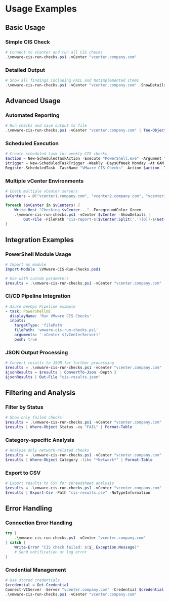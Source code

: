# Usage Examples

## Basic Usage

### Simple CIS Check
```powershell
# Connect to vCenter and run all CIS checks
.\vmware-cis-run-checks.ps1 -vCenter "vcenter.company.com"
```

### Detailed Output
```powershell
# Show all findings including FAIL and NotImplemented items
.\vmware-cis-run-checks.ps1 -vCenter "vcenter.company.com" -ShowDetails
```

## Advanced Usage

### Automated Reporting
```powershell
# Run checks and save output to file
.\vmware-cis-run-checks.ps1 -vCenter "vcenter.company.com" | Tee-Object -FilePath "cis-report-$(Get-Date -Format 'yyyy-MM-dd').txt"
```

### Scheduled Execution
```powershell
# Create scheduled task for weekly CIS checks
$action = New-ScheduledTaskAction -Execute "PowerShell.exe" -Argument "-File C:\Scripts\vmware-cis-run-checks.ps1 -vCenter vcenter.company.com"
$trigger = New-ScheduledTaskTrigger -Weekly -DaysOfWeek Monday -At 6AM
Register-ScheduledTask -TaskName "VMware CIS Checks" -Action $action -Trigger $trigger
```

### Multiple vCenter Environments
```powershell
# Check multiple vCenter servers
$vCenters = @("vcenter1.company.com", "vcenter2.company.com", "vcenter3.company.com")

foreach ($vCenter in $vCenters) {
    Write-Host "Checking $vCenter..." -ForegroundColor Green
    .\vmware-cis-run-checks.ps1 -vCenter $vCenter -ShowDetails | 
        Out-File -FilePath "cis-report-$($vCenter.Split('.')[0])-$(Get-Date -Format 'yyyy-MM-dd').txt"
}
```

## Integration Examples

### PowerShell Module Usage
```powershell
# Import as module
Import-Module .\VMware-CIS-Run-Checks.psd1

# Use with custom parameters
$results = .\vmware-cis-run-checks.ps1 -vCenter "vcenter.company.com"
```

### CI/CD Pipeline Integration
```yaml
# Azure DevOps Pipeline example
- task: PowerShell@2
  displayName: 'Run VMware CIS Checks'
  inputs:
    targetType: 'filePath'
    filePath: 'vmware-cis-run-checks.ps1'
    arguments: '-vCenter $(vCenterServer)'
    pwsh: true
```

### JSON Output Processing
```powershell
# Convert results to JSON for further processing
$results = .\vmware-cis-run-checks.ps1 -vCenter "vcenter.company.com"
$jsonResults = $results | ConvertTo-Json -Depth 3
$jsonResults | Out-File "cis-results.json"
```

## Filtering and Analysis

### Filter by Status
```powershell
# Show only failed checks
$results = .\vmware-cis-run-checks.ps1 -vCenter "vcenter.company.com"
$results | Where-Object Status -eq "FAIL" | Format-Table
```

### Category-specific Analysis
```powershell
# Analyze only network-related checks
$results = .\vmware-cis-run-checks.ps1 -vCenter "vcenter.company.com"
$results | Where-Object Category -like "*Network*" | Format-Table
```

### Export to CSV
```powershell
# Export results to CSV for spreadsheet analysis
$results = .\vmware-cis-run-checks.ps1 -vCenter "vcenter.company.com"
$results | Export-Csv -Path "cis-results.csv" -NoTypeInformation
```

## Error Handling

### Connection Error Handling
```powershell
try {
    .\vmware-cis-run-checks.ps1 -vCenter "vcenter.company.com"
} catch {
    Write-Error "CIS check failed: $($_.Exception.Message)"
    # Send notification or log error
}
```

### Credential Management
```powershell
# Use stored credentials
$credential = Get-Credential
Connect-VIServer -Server "vcenter.company.com" -Credential $credential
.\vmware-cis-run-checks.ps1 -vCenter "vcenter.company.com"
```